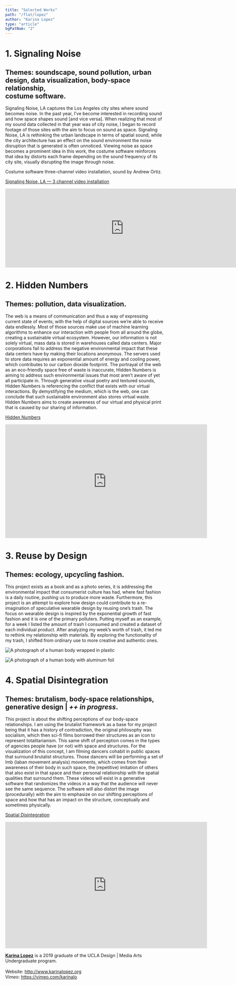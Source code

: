 ```yaml
---
title: "Selected Works"
path: "/flat/lopez"
author: "Karina Lopez"
type: "article"
bgPatNum: "2"
---
```



# 1. Signaling Noise
## Themes: soundscape, sound pollution, urban design, data visualization, body-space relationship, <br>costume software.

Signaling Noise, LA captures the Los Angeles city sites where sound becomes noise. In the past year, I’ve become interested in recording sound and how space shapes sound [and vice versa]. When realizing that most of my sound data collected in that year was of city noise, I began to record footage of those sites with the aim to focus on sound as space. Signaling Noise, LA is rethinking the urban landscape in terms of spatial sound, while the city architecture has an effect on the sound environment the noise disruption that is generated is often unnoticed. Viewing noise as space becomes a prominent idea in this work, the costume software reinforces that idea by distorts each frame depending on the sound frequency of its city site, visually disrupting the image through noise.

Costume software three-channel video installation, sound by Andrew Ortiz.

[Signaling Noise, LA — 3 channel video installation](https://vimeo.com/314578323)
<iframe src="https://player.vimeo.com/video/314578323" width="750" height="250" frameborder="0" allow="autoplay; fullscreen" allowfullscreen></iframe>

# 2. Hidden Numbers
## Themes: pollution, data visualization.

The web is a means of communication and thus a way of expressing current state of events; with the help of digital sources we’re able to receive data endlessly. Most of those sources make use of machine learning algorithms to enhance our interaction with people from all around the globe, creating a sustainable virtual ecosystem. However, our information is not solely virtual, mass data is stored in warehouses called data centers. Major corporations fail to address the negative environmental impact that these data centers have by making their locations anonymous. The servers used to store data requires an exponential amount of energy and cooling power, which contributes to our carbon dioxide footprint. The portrayal of the web as an eco-friendly space free of waste is inaccurate, Hidden Numbers is aiming to address such environmental issues that most aren’t aware of yet all participate in. Through generative visual poetry and textured sounds, Hidden Numbers is referencing the conflict that exists with our virtual interactions. By demystifying the medium, which is the web, one can conclude that such sustainable environment also stores virtual waste. Hidden Numbers aims to create awareness of our virtual and physical print that is caused by our sharing of information.

[Hidden Numbers](https://vimeo.com/260337533)
<iframe src="https://player.vimeo.com/video/260337533" width="640" height="360" frameborder="0" allow="autoplay; fullscreen" allowfullscreen></iframe>

# 3. Reuse by Design
## Themes: ecology, upcycling fashion.

This project exists as a book and as a photo series, it is addressing the environmental impact that consumerist culture has had, where fast fashion is a daily routine, pushing us to produce more waste. Furthermore, this project is an attempt to explore how design could contribute to a re-imagination of speculative wearable design by reusing one’s trash. The focus on wearable design is inspired by the exponential growth of fast fashion and it is one of the primary polluters. Putting myself as an example, for a week I listed the amount of trash I consumed and created a dataset of each individual product. After analyzing my week’s worth of trash, it led me to rethink my relationship with materials. By exploring the functionality of my trash, I shifted from ordinary use to more creative and authentic ones.

![A photograph of a human body wrapped in plastic](/artwork/reuse_by_design-1.png)

![A photograph of a human body with aluminum foil](/artwork/reuse_by_design-2.png)


# 4. Spatial Disintegration
## Themes: brutalism, body-space relationships, generative design  |  <i>++ in progress</i>.

This project is about the shifting perceptions of our body-space relationships. I am using the brutalist framework as a base for my project being that it has a history of contradiction, the original philosophy was socialism, which then sci-fi films borrowed their structures as an icon to represent totalitarianism. This same shift of perception comes in the types of agencies people have (or not) with space and structures. For the visualization of this concept, I am filming dancers cohabit in public spaces that surround brutalist structures. Those dancers will be performing a set of lmb (laban movement analysis) movements, which comes from their awareness of their body in such space, the (repetitive) imitation of others that also exist in that space and their personal relationship with the spatial qualities that surround them. These videos will exist in a generative software that randomizes the videos in a way that the audience will never see the same sequence. The software will also distort the image (procedurally) with the aim to emphasize on our shifting perceptions of space and how that has an impact on the structure, conceptually and sometimes physically. 

[Spatial Disintegration](https://vimeo.com/341427201)
<iframe src="https://player.vimeo.com/video/341427201" width="640" height="400" frameborder="0" allow="autoplay; fullscreen" allowfullscreen></iframe>

<p class="bio1">
<a href="http://www.karinalopez.org" target="_blank"><strong>Karina Lopez</strong></a> is a 2019 graduate of the UCLA Design | Media Arts Undergraduate program.
<br>
<br>
Website: <a href="http://www.karinalopez.org" target="_blank">http://www.karinalopez.org</a>
<br>
Vimeo: <a href="https://vimeo.com/karinalo" target="_blank">https://vimeo.com/karinalo</a>
</p>